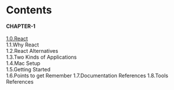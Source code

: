 # Contents

__CHAPTER-1__  
    ‎  
    [1.0.React](CHAPTER-1.md#1.0.React)  
    1.1.Why React  
    1.2.React Alternatives    
    1.3.Two Kinds of Applications    
    1.4.Mac Setup  
    1.5.Getting Started  
    1.6.Points to get Remember
    1.7.Documentation References
    1.8.Tools References


